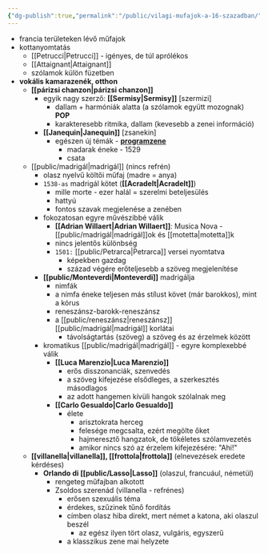 ```yaml
---
{"dg-publish":true,"permalink":"/public/vilagi-mufajok-a-16-szazadban/"}
---
```


-   francia területeken lévő műfajok
-   kottanyomtatás
    -   [[Petrucci\|Petrucci]] - igényes, de túl aprólékos
    -   [[Attaignant\|Attaignant]]
    -   szólamok külön füzetben
-   **vokális kamarazenék, otthon**
    -   **[[párizsi chanzon\|párizsi chanzon]]**
        -   egyik nagy szerző: **[[Sermisy\|Sermisy]]** [szermizi]
            -   dallam + harmóniák alatta (a szólamok együtt mozognak) **POP**
            -   karakteresebb ritmika, dallam (kevesebb a zenei információ)
        -   **[[Janequin\|Janequin]]** [zsanekin]
            -   egészen új témák - **[programzene](programatikus)**
                -   madarak éneke - 1529
                -   csata
    -   [[public/madrigál\|madrigál]] (nincs refrén)
        -   olasz nyelvű költői műfaj (madre = anya)
        -   `1538-as` madrigál kötet (**[[Acradelt\|Acradelt]]**)
            -   mille morte - ezer halál = szerelmi beteljesülés
            -   hattyú
            -   fontos szavak megjelenése a zenében
        -   fokozatosan egyre művészibbé válik
            -   **[[Adrian Willaert\|Adrian Willaert]]**: Musica Nova - [[public/madrigál\|madrigál]]ok és [[motetta\|motetta]]k
            -   nincs jelentős különbség
            -   `1501:` [[public/Petrarca\|Petrarca]] versei nyomtatva
                -   képekben gazdag
                -   század végére erőteljesebb a szöveg megjelenítése
        -   **[[public/Monteverdi\|Monteverdi]]** madrigálja
            -   nimfák
            -   a nimfa éneke teljesen más stílust követ (már barokkos), mint a kórus
            -   reneszánsz-barokk-reneszánsz
            -   a [[public/reneszánsz\|reneszánsz]] [[public/madrigál\|madrigál]] korlátai
                -   távolságtartás (szöveg) a szöveg és az érzelmek között
        -   kromatikus [[public/madrigál\|madrigál]] - egyre komplexebbé válik
            -   **[[Luca Marenzio\|Luca Marenzio]]**
                -   erős disszonanciák, szenvedés
                -   a szöveg kifejezése elsődleges, a szerkesztés másodlagos
                -   az adott hangemen kívüli hangok szólalnak meg
            -   **[[Carlo Gesualdo\|Carlo Gesualdo]]**
                -   élete
                    -   arisztokrata herceg
                    -   felesége megcsalta, ezért megölte őket
                    -   hajmeresztő hangzatok, de tökéletes szólamvezetés
                    -   amikor nincs szó az érzelem kifejezésére: "Ahi!"
    -   **[[villanella\|villanella]], [[frottola\|frottola]]** (elnevezések eredete kérdéses)
        -   **Orlando di [[public/Lasso\|Lasso]]** (olaszul, francuául, németül)
            -   rengeteg műfajban alkotott
            -   Zsoldos szerenád (villanella - refrénes)
                -   erősen szexuális téma
                -   érdekes, szűzinek tűnő fordítás
                -   címben olasz hiba direkt, mert német a katona, aki olaszul beszél
                    -   az egész ilyen tört olasz, vulgáris, egyszerű
                -   a klasszikus zene mai helyzete
